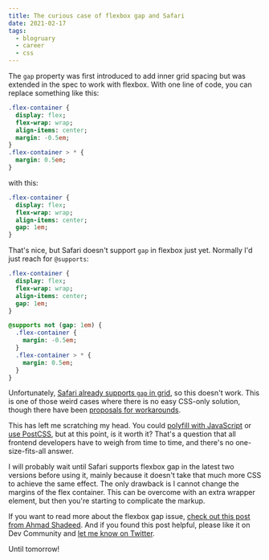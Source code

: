 ```yaml
---
title: The curious case of flexbox gap and Safari
date: 2021-02-17
tags: 
  - blogruary
  - career
  - css
---
```


The `gap` property was first introduced to add inner grid spacing but was extended in the spec to work with flexbox. With one line of code, you can replace something like this:

```sass
.flex-container {
  display: flex;
  flex-wrap: wrap;
  align-items: center;
  margin: -0.5em;
}
.flex-container > * {
  margin: 0.5em;
}
```

with this:

```sass
.flex-container {
  display: flex;
  flex-wrap: wrap;
  align-items: center;
  gap: 1em;
}
```

That's nice, but Safari doesn't support `gap` in flexbox just yet. Normally I'd just reach for `@supports`:

```sass
.flex-container {
  display: flex;
  flex-wrap: wrap;
  align-items: center;
  gap: 1em;
}

@supports not (gap: 1em) {
  .flex-container {
    margin: -0.5em;
  }
  .flex-container > * {
    margin: 0.5em;
  }
}
```

Unfortunately, [Safari already supports `gap` in grid](https://caniuse.com/mdn-css_properties_gap_grid_context), so this doesn't work. This is one of those weird cases where there is no easy CSS-only solution, though there have been [proposals for workarounds](https://github.com/w3c/csswg-drafts/issues/3559).

This has left me scratching my head. You could [polyfill with JavaScript](https://github.com/Modernizr/Modernizr/blob/master/feature-detects/css/flexgap.js) or [use PostCSS](https://github.com/nkt/postcss-flexboxgrid), but at this point, is it worth it? That's a question that all frontend developers have to weigh from time to time, and there's no one-size-fits-all answer.

I will probably wait until Safari supports flexbox gap in the latest two versions before using it, mainly because it doesn't take that much more CSS to achieve the same effect. The only drawback is I cannot change the margins of the flex container. This can be overcome with an extra wrapper element, but then you're starting to complicate the markup.

If you want to read more about the flexbox gap issue, [check out this post from Ahmad Shadeed](https://ishadeed.com/article/flexbox-gap/). And if you found this post helpful, please like it on Dev Community and [let me know on Twitter](https://twitter.com/therealboone).

Until tomorrow!